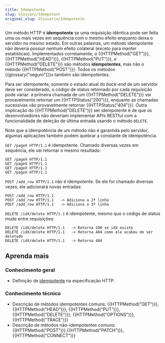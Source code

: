 ```yaml
---
title: Idempotente
slug: Glossary/Idempotent
original_slug: Glossario/Idempotente
---
```

Um método HTTP é **idempotente** se uma requisição idêntica pode ser feita uma ou mais vezes em sequência com o mesmo efeito enquanto deixa o servidor no mesmo estado. Em outras palavras, um método idempotente não deveria possuir nenhum efeito colateral (exceto para manter estatísticas). Implementados corretamente, o {{HTTPMethod("GET")}}, {{HTTPMethod("HEAD")}}, {{HTTPMethod("PUT")}}, e {{HTTPMethod("DELETE")}} são métodos **idempotentes**, mas não o método {{HTTPMethod("POST")}}. Todos os métodos {{glossary("seguro")}}s também são idempotentes.

Para ser idempotente, somente o estado atual do _back-end_ de um servidor deve ser considerado, o código de status retornado por cada requisição pode variar: a primeira chamada de um {{HTTPMethod("DELETE")}} vai provavelmente retornar um {{HTTPStatus("200")}}, enquanto as chamadas sucessivas vão provavelmente retornar {{HTTPStatus("404")}}. Outra implicação do {{HTTPMethod("DELETE")}} ser idempotente é de que os desenvolvedores não deveriam implementar APIs RESTful com a funcionalidade de deleção de última entrada usando o método `DELETE`.

Note que a idempotência de um método não é garantida pelo servidor, algumas aplicações também podem quebrar a constante de idempotência.

`GET /pageX HTTP/1.1` é idempotente. Chamado diversas vezes em sequência, ele vai retornar o mesmo resultado:

```
GET /pageX HTTP/1.1
GET /pageX HTTP/1.1
GET /pageX HTTP/1.1
GET /pageX HTTP/1.1
```

`POST /add_row HTTP/1.1` não é idempotente. Se ele for chamado diversas vezes, ele adicionará novas entradas:

```
POST /add_row HTTP/1.1
POST /add_row HTTP/1.1   -> Adiciona a 2ª linha
POST /add_row HTTP/1.1   -> Adiciona a 3ª linha
```

`DELETE /idX/delete HTTP/1.1` é idempotente, mesmo que o código de status mude entre requisições:

```
DELETE /idX/delete HTTP/1.1   -> Retorna 200 se idX existe
DELETE /idX/delete HTTP/1.1   -> Retorna 404 como ele acabou de ser deletado
DELETE /idX/delete HTTP/1.1   -> Retorna 404
```

## Aprenda mais

### Conhecimento geral

- Definição de [idempotente](https://tools.ietf.org/html/rfc7231#section-4.2.2) na especificação HTTP.

### Conhecimento técnico

- Descrição de métodos idempotentes comuns: {{HTTPMethod("GET")}}, {{HTTPMethod("HEAD")}}, {{HTTPMethod("PUT")}}, {{HTTPMethod("DELETE")}}, {{HTTPMethod("OPTIONS")}}, {{HTTPMethod("TRACE")}}
- Descrição de métodos não-idempotentes comuns: {{HTTPMethod("POST")}},{{HTTPMethod("PATCH")}}, {{HTTPMethod("CONNECT")}}
